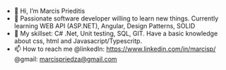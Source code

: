 - 👋 Hi, I’m Marcis Prieditis
- 👀 Passionate software developer willing to learn new things. Currently learning WEB API (ASP.NET), Angular, Design Patterns, SOLID
- 🌱 My skillset: C# .Net, Unit testing, SQL, GIT. Have a basic knowledge about css, html and Javasacript/Typescritp.
- 📫 How to reach me @linkedIn: https://www.linkedin.com/in/marcisp/
                      @gmail: marcispriedza@gmail.com


